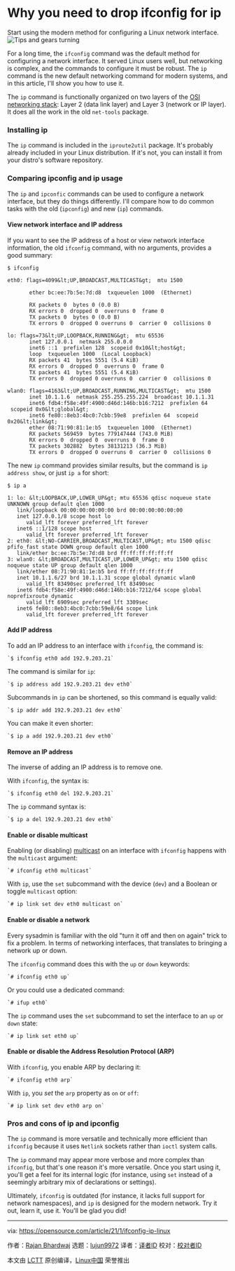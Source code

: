 [#]: collector: (lujun9972)
[#]: translator: ( )
[#]: reviewer: ( )
[#]: publisher: ( )
[#]: url: ( )
[#]: subject: (Why you need to drop ifconfig for ip)
[#]: via: (https://opensource.com/article/21/1/ifconfig-ip-linux)
[#]: author: (Rajan Bhardwaj https://opensource.com/users/rajabhar)

Why you need to drop ifconfig for ip
======
Start using the modern method for configuring a Linux network interface.
![Tips and gears turning][1]

For a long time, the `ifconfig` command was the default method for configuring a network interface. It served Linux users well, but networking is complex, and the commands to configure it must be robust. The `ip` command is the new default networking command for modern systems, and in this article, I'll show you how to use it.

The `ip` command is functionally organized on two layers of the [OSI networking stack][2]: Layer 2 (data link layer) and Layer 3 (network or IP layer). It does all the work in the old `net-tools` package.

### Installing ip

The `ip` command is included in the `iproute2util` package. It's probably already included in your Linux distribution. If it's not, you can install it from your distro's software repository.

### Comparing ipconfig and ip usage

The `ip` and `ipconfic` commands can be used to configure a network interface, but they do things differently. I'll compare how to do common tasks with the old (`ipconfig`) and new (`ip`) commands.

#### View network interface and IP address

If you want to see the IP address of a host or view network interface information, the old `ifconfig` command, with no arguments, provides a good summary:


```
$ ifconfig
                                                                                                
eth0: flags=4099&lt;UP,BROADCAST,MULTICAST&gt;  mtu 1500                                                                 
       ether bc:ee:7b:5e:7d:d8  txqueuelen 1000  (Ethernet)                                                       
       RX packets 0  bytes 0 (0.0 B)
       RX errors 0  dropped 0  overruns 0  frame 0
       TX packets 0  bytes 0 (0.0 B)
       TX errors 0  dropped 0 overruns 0  carrier 0  collisions 0

lo: flags=73&lt;UP,LOOPBACK,RUNNING&gt;  mtu 65536
       inet 127.0.0.1  netmask 255.0.0.0
       inet6 ::1  prefixlen 128  scopeid 0x10&lt;host&gt;
       loop  txqueuelen 1000  (Local Loopback)
       RX packets 41  bytes 5551 (5.4 KiB)
       RX errors 0  dropped 0  overruns 0  frame 0
       TX packets 41  bytes 5551 (5.4 KiB)
       TX errors 0  dropped 0 overruns 0  carrier 0  collisions 0

wlan0: flags=4163&lt;UP,BROADCAST,RUNNING,MULTICAST&gt;  mtu 1500
       inet 10.1.1.6  netmask 255.255.255.224  broadcast 10.1.1.31
       inet6 fdb4:f58e:49f:4900:d46d:146b:b16:7212  prefixlen 64  scopeid 0x0&lt;global&gt;
       inet6 fe80::8eb3:4bc0:7cbb:59e8  prefixlen 64  scopeid 0x20&lt;link&gt;
       ether 08:71:90:81:1e:b5  txqueuelen 1000  (Ethernet)
       RX packets 569459  bytes 779147444 (743.0 MiB)
       RX errors 0  dropped 0  overruns 0  frame 0
       TX packets 302882  bytes 38131213 (36.3 MiB)
       TX errors 0  dropped 0 overruns 0  carrier 0  collisions 0
```

The new `ip` command provides similar results, but the command is `ip address show`, or just `ip a` for short:


```
$ ip a

1: lo: &lt;LOOPBACK,UP,LOWER_UP&gt; mtu 65536 qdisc noqueue state UNKNOWN group default qlen 1000
   link/loopback 00:00:00:00:00:00 brd 00:00:00:00:00:00
   inet 127.0.0.1/8 scope host lo
      valid_lft forever preferred_lft forever
   inet6 ::1/128 scope host  
      valid_lft forever preferred_lft forever
2: eth0: &lt;NO-CARRIER,BROADCAST,MULTICAST,UP&gt; mtu 1500 qdisc pfifo_fast state DOWN group default qlen 1000
   link/ether bc:ee:7b:5e:7d:d8 brd ff:ff:ff:ff:ff:ff
3: wlan0: &lt;BROADCAST,MULTICAST,UP,LOWER_UP&gt; mtu 1500 qdisc noqueue state UP group default qlen 1000
   link/ether 08:71:90:81:1e:b5 brd ff:ff:ff:ff:ff:ff
   inet 10.1.1.6/27 brd 10.1.1.31 scope global dynamic wlan0
      valid_lft 83490sec preferred_lft 83490sec
   inet6 fdb4:f58e:49f:4900:d46d:146b:b16:7212/64 scope global noprefixroute dynamic  
      valid_lft 6909sec preferred_lft 3309sec
   inet6 fe80::8eb3:4bc0:7cbb:59e8/64 scope link  
      valid_lft forever preferred_lft forever
```

#### Add IP address

To add an IP address to an interface with `ifconfig`, the command is:


```
`$ ifconfig eth0 add 192.9.203.21`
```

The command is similar for `ip`:


```
`$ ip address add 192.9.203.21 dev eth0`
```

Subcommands in `ip` can be shortened, so this command is equally valid:


```
`$ ip addr add 192.9.203.21 dev eth0`
```

You can make it even shorter:


```
`$ ip a add 192.9.203.21 dev eth0`
```

#### Remove an IP address

The inverse of adding an IP address is to remove one.

With `ifconfig`, the syntax is:


```
`$ ifconfig eth0 del 192.9.203.21`
```

The `ip` command syntax is:


```
`$ ip a del 192.9.203.21 dev eth0`
```

#### Enable or disable multicast

Enabling (or disabling) [multicast][3] on an interface with `ifconfig` happens with the `multicast` argument:


```
`# ifconfig eth0 multicast`
```

With `ip`, use the `set` subcommand with the device (`dev`) and a Boolean or toggle `multicast` option:


```
`# ip link set dev eth0 multicast on`
```

#### Enable or disable a network

Every sysadmin is familiar with the old "turn it off and then on again" trick to fix a problem. In terms of networking interfaces, that translates to bringing a network up or down.

The `ifconfig` command does this with the `up` or `down` keywords:


```
`# ifconfig eth0 up`
```

Or you could use a dedicated command:


```
`# ifup eth0`
```

The `ip` command uses the `set` subcommand to set the interface to an `up` or `down` state:


```
`# ip link set eth0 up`
```

#### Enable or disable the Address Resolution Protocol (ARP)

With `ifconfig`, you enable ARP by declaring it:


```
`# ifconfig eth0 arp`
```

With `ip`, you _set_ the `arp` property as `on` or `off`:


```
`# ip link set dev eth0 arp on`
```

### Pros and cons of ip and ipconfig

The `ip` command is more versatile and technically more efficient than `ifconfig` because it uses `Netlink` sockets rather than `ioctl` system calls.

The `ip` command may appear more verbose and more complex than `ifconfig`, but that's one reason it's more versatile. Once you start using it, you'll get a feel for its internal logic (for instance, using `set` instead of a seemingly arbitrary mix of declarations or settings).

Ultimately, `ifconfig` is outdated (for instance, it lacks full support for network namespaces), and `ip` is designed for the modern network. Try it out, learn it, use it. You'll be glad you did!

--------------------------------------------------------------------------------

via: https://opensource.com/article/21/1/ifconfig-ip-linux

作者：[Rajan Bhardwaj][a]
选题：[lujun9972][b]
译者：[译者ID](https://github.com/译者ID)
校对：[校对者ID](https://github.com/校对者ID)

本文由 [LCTT](https://github.com/LCTT/TranslateProject) 原创编译，[Linux中国](https://linux.cn/) 荣誉推出

[a]: https://opensource.com/users/rajabhar
[b]: https://github.com/lujun9972
[1]: https://opensource.com/sites/default/files/styles/image-full-size/public/lead-images/gears_devops_learn_troubleshooting_lightbulb_tips_520.png?itok=HcN38NOk (Tips and gears turning)
[2]: https://en.wikipedia.org/wiki/OSI_model
[3]: https://en.wikipedia.org/wiki/Multicast
